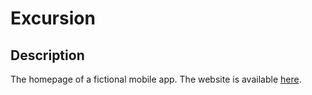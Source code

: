 # Excursion
## Description
The homepage of a fictional mobile app. The website is available [here](https://lim-zhiyu.github.io/Excursion).
